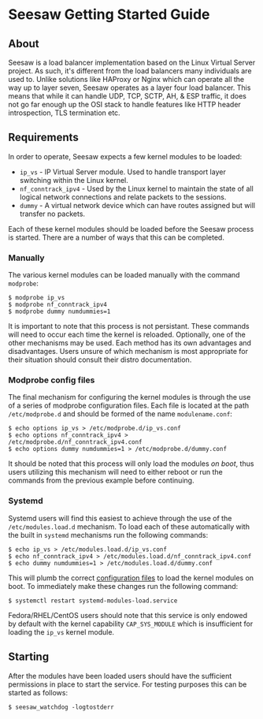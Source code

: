 # Seesaw Getting Started Guide

## About

Seesaw is a load balancer implementation based on the Linux Virtual Server
project.  As such, it's different from the load balancers many individuals
are used to.  Unlike solutions like HAProxy or Nginx which can operate all the
way up to layer seven, Seesaw operates as a layer four load balancer.  This
means that while it can handle UDP, TCP, SCTP, AH, & ESP traffic, it does not
go far enough up the OSI stack to handle features like HTTP header
introspection, TLS termination etc.

## Requirements

In order to operate, Seesaw expects a few kernel modules to be loaded:

  * `ip_vs` - IP Virtual Server module. Used to handle transport layer
switching within the Linux kernel.
  * `nf_conntrack_ipv4` - Used by the Linux kernel to maintain the state of all
logical network connections and relate packets to the sessions.
  * `dummy` - A virtual network device which can have routes assigned but will
transfer no packets.

Each of these kernel modules should be loaded before the Seesaw process is
started.  There are a number of ways that this can be completed.

### Manually

The various kernel modules can be loaded manually with the command `modprobe`:

```
$ modprobe ip_vs
$ modprobe nf_conntrack_ipv4
$ modprobe dummy numdummies=1
```
It is important to note that this process is not persistant.  These commands
will need to occur each time the kernel is reloaded.  Optionally, one of the
other mechanisms may be used.  Each method has its own advantages and
disadvantages.  Users unsure of which mechanism is most appropriate for their
situation should consult their distro documentation.

### Modprobe config files

The final mechanism for configuring the kernel modules is through the use of a 
series of modprobe configuration files. Each file is located at the path
`/etc/modprobe.d` and should be formed of the name `modulename.conf`:

```
$ echo options ip_vs > /etc/modprobe.d/ip_vs.conf
$ echo options nf_conntrack_ipv4 > /etc/modprobe.d/nf_conntrack_ipv4.conf
$ echo options dummy numdummies=1 > /etc/modprobe.d/dummy.conf
```
It should be noted that this process will only load the modules *on boot*, thus
users utilizing this mechanism will need to either reboot or run the commands
from the previous example before continuing.

### Systemd

Systemd users will find this easiest to achieve through the use of the
`/etc/modules.load.d` mechanism.  To load each of these automatically with the
built in `systemd` mechanisms run the following commands:

```
$ echo ip_vs > /etc/modules.load.d/ip_vs.conf
$ echo nf_conntrack_ipv4 > /etc/modules.load.d/nf_conntrack_ipv4.conf
$ echo dummy numdummies=1 > /etc/modules.load.d/dummy.conf
```

This will plumb the correct [configuration files](https://www.freedesktop.org/software/systemd/man/modules-load.d.html)
to load the kernel modules on boot.  To immediately make these changes run the
following command:

```
$ systemctl restart systemd-modules-load.service
```

Fedora/RHEL/CentOS users should note that this service is only endowed by default with the
kernel capability `CAP_SYS_MODULE` which is insufficient for loading the `ip_vs`
kernel module.

## Starting

After the modules have been loaded users should have the sufficient permissions
in place to start the service.  For testing purposes this can be started as
follows:

```
$ seesaw_watchdog -logtostderr
```
